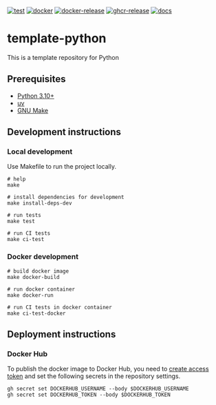 [![test](https://github.com/ks6088ts-labs/workshop-playwright/actions/workflows/test.yaml/badge.svg?branch=main)](https://github.com/ks6088ts-labs/workshop-playwright/actions/workflows/test.yaml?query=branch%3Amain)
[![docker](https://github.com/ks6088ts-labs/workshop-playwright/actions/workflows/docker.yaml/badge.svg?branch=main)](https://github.com/ks6088ts-labs/workshop-playwright/actions/workflows/docker.yaml?query=branch%3Amain)
[![docker-release](https://github.com/ks6088ts-labs/workshop-playwright/actions/workflows/docker-release.yaml/badge.svg)](https://github.com/ks6088ts-labs/workshop-playwright/actions/workflows/docker-release.yaml)
[![ghcr-release](https://github.com/ks6088ts-labs/workshop-playwright/actions/workflows/ghcr-release.yaml/badge.svg)](https://github.com/ks6088ts-labs/workshop-playwright/actions/workflows/ghcr-release.yaml)
[![docs](https://github.com/ks6088ts-labs/workshop-playwright/actions/workflows/github-pages.yaml/badge.svg)](https://github.com/ks6088ts-labs/workshop-playwright/actions/workflows/github-pages.yaml)

# template-python

This is a template repository for Python

## Prerequisites

- [Python 3.10+](https://www.python.org/downloads/)
- [uv](https://docs.astral.sh/uv/getting-started/installation/)
- [GNU Make](https://www.gnu.org/software/make/)

## Development instructions

### Local development

Use Makefile to run the project locally.

```shell
# help
make

# install dependencies for development
make install-deps-dev

# run tests
make test

# run CI tests
make ci-test
```

### Docker development

```shell
# build docker image
make docker-build

# run docker container
make docker-run

# run CI tests in docker container
make ci-test-docker
```

## Deployment instructions

### Docker Hub

To publish the docker image to Docker Hub, you need to [create access token](https://app.docker.com/settings/personal-access-tokens/create) and set the following secrets in the repository settings.

```shell
gh secret set DOCKERHUB_USERNAME --body $DOCKERHUB_USERNAME
gh secret set DOCKERHUB_TOKEN --body $DOCKERHUB_TOKEN
```
